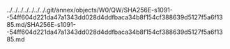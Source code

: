 ../../../../../../../.git/annex/objects/W0/QW/SHA256E-s1091--54ff604d221da47a1343dd028d4ddfbaca34b8f154cf388639d5127f5a6f1385.md/SHA256E-s1091--54ff604d221da47a1343dd028d4ddfbaca34b8f154cf388639d5127f5a6f1385.md
